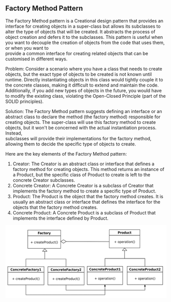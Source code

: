 Factory Method Pattern
------------------------

The Factory Method pattern is a Creational design pattern that provides an  interface for creating objects 
in a super-class but allows its subclasses to alter  the type of objects that will be created. 
It abstracts the process of object creation  and defers it to the subclasses. This pattern is useful when 
you want to decouple  the creation of objects from the code that uses them, or when you want to  
provide a common interface for creating related objects that can be customised  in different ways.

Problem: Consider a scenario where you have a class that needs to create  objects, but the exact type of 
objects to be created is not known until runtime.  Directly instantiating objects in this class would 
tightly couple it to the concrete  classes, making it difficult to extend and maintain the code. 
Additionally, if you  add new types of objects in the future, you would have to modify the existing  class, 
violating the Open-Closed Principle (part of the SOLID principles).

Solution: The Factory Method pattern suggests defining an interface or an  abstract class to declare the 
method (the factory method) responsible for  creating objects. The super-class will use this factory method 
to create objects,  but it won't be concerned with the actual instantiation process. Instead,  
subclasses will provide their implementations for the factory method, allowing  them to decide the specific 
type of objects to create.

Here are the key elements of the Factory Method pattern:  
1. Creator: The Creator is an abstract class or interface that defines a  factory method for creating objects. 
This method returns an instance of a  Product, but the specific class of Product to create is left to the 
concrete  Creator subclasses.  
2. Concrete Creator: A Concrete Creator is a subclass of Creator that  implements the factory method to 
create a specific type of Product.  
3. Product: The Product is the object that the factory method creates. 
It is  usually an abstract class or interface that defines the interface for the  objects that the factory 
method creates.  
4. Concrete Product: A Concrete Product is a subclass of Product that  implements the interface defined by 
Product.

![img.png](img.png)